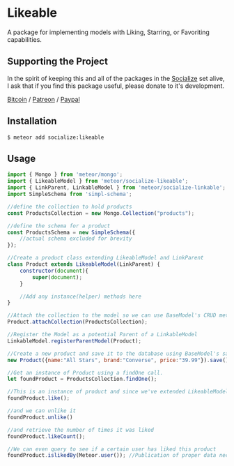 # Likeable #

A package for implementing models with Liking, Starring, or Favoriting capabilities.

## Supporting the Project ##
In the spirit of keeping this and all of the packages in the [Socialize](https://atmospherejs.com/socialize) set alive, I ask that if you find this package useful, please donate to it's development.

[Bitcoin](https://www.coinbase.com/checkouts/4a52f56a76e565c552b6ecf118461287) / [Patreon](https://www.patreon.com/user?u=4866588) / [Paypal](https://www.paypal.me/copleykj)

## Installation ##

```shell
$ meteor add socialize:likeable
```

## Usage ##

```javascript
import { Mongo } from 'meteor/mongo';
import { LikeableModel } from 'meteor/socialize-likeable';
import { LinkParent, LinkableModel } from 'meteor/socialize-linkable';
import SimpleSchema from 'simpl-schema';

//define the collection to hold products
const ProductsCollection = new Mongo.Collection("products");

//define the schema for a product
const ProductsSchema = new SimpleSchema({
    //actual schema excluded for brevity
});

//Create a product class extending LikeableModel and LinkParent
class Product extends LikeableModel(LinkParent) {
    constructor(document){
        super(document);
    }

    //Add any instance(helper) methods here
}

//Attach the collection to the model so we can use BaseModel's CRUD methods
Product.attachCollection(ProductsCollection);

//Register the Model as a potential Parent of a LinkableModel
LinkableModel.registerParentModel(Product);

//Create a new product and save it to the database using BaseModel's save method.
new Product({name:"All Stars", brand:"Converse", price:"39.99"}).save();

//Get an instance of Product using a findOne call.
let foundProduct = ProductsCollection.findOne();

//This is an instance of product and since we've extended LikeableModel we can now just call it's like method
foundProduct.like();

//and we can unlike it
foundProduct.unlike()

//and retrieve the number of times it was liked
foundProduct.likeCount();

//We can even query to see if a certain user has liked this product
foundProduct.islikedBy(Meteor.user()); //Publication of proper data necessary if querying client side of course
```
